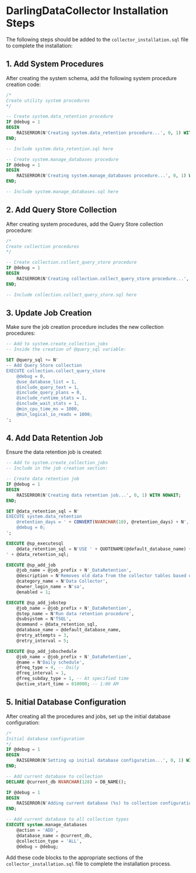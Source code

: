 # DarlingDataCollector Installation Steps

The following steps should be added to the `collector_installation.sql` file to complete the installation:

## 1. Add System Procedures

After creating the system schema, add the following system procedure creation code:

```sql
/*
Create utility system procedures
*/

-- Create system.data_retention procedure
IF @debug = 1
BEGIN
    RAISERROR(N'Creating system.data_retention procedure...', 0, 1) WITH NOWAIT;
END;

-- Include system.data_retention.sql here

-- Create system.manage_databases procedure
IF @debug = 1
BEGIN
    RAISERROR(N'Creating system.manage_databases procedure...', 0, 1) WITH NOWAIT;
END;

-- Include system.manage_databases.sql here
```

## 2. Add Query Store Collection

After creating system procedures, add the Query Store collection procedure:

```sql
/*
Create collection procedures
*/

-- Create collection.collect_query_store procedure
IF @debug = 1
BEGIN
    RAISERROR(N'Creating collection.collect_query_store procedure...', 0, 1) WITH NOWAIT;
END;

-- Include collection.collect_query_store.sql here
```

## 3. Update Job Creation

Make sure the job creation procedure includes the new collection procedures:

```sql
-- Add to system.create_collection_jobs
-- Inside the creation of @query_sql variable:

SET @query_sql += N'
-- Add Query Store collection
EXECUTE collection.collect_query_store
    @debug = 0,
    @use_database_list = 1,
    @include_query_text = 1,
    @include_query_plans = 0,
    @include_runtime_stats = 1,
    @include_wait_stats = 1,
    @min_cpu_time_ms = 1000,
    @min_logical_io_reads = 1000;
';
```

## 4. Add Data Retention Job

Ensure the data retention job is created:

```sql
-- Add to system.create_collection_jobs
-- Include in the job creation section:

-- Create data retention job
IF @debug = 1
BEGIN
    RAISERROR(N'Creating data retention job...', 0, 1) WITH NOWAIT;
END;

SET @data_retention_sql = N'
EXECUTE system.data_retention
    @retention_days = ' + CONVERT(NVARCHAR(10), @retention_days) + N',
    @debug = 0;
';

EXECUTE @sp_executesql
    @data_retention_sql = N'USE ' + QUOTENAME(@default_database_name) + N';
' + @data_retention_sql;

EXECUTE @sp_add_job
    @job_name = @job_prefix + N'_DataRetention',
    @description = N'Removes old data from the collector tables based on the configured retention period',
    @category_name = N'Data Collector',
    @owner_login_name = N'sa',
    @enabled = 1;

EXECUTE @sp_add_jobstep
    @job_name = @job_prefix + N'_DataRetention',
    @step_name = N'Run data retention procedure',
    @subsystem = N'TSQL',
    @command = @data_retention_sql,
    @database_name = @default_database_name,
    @retry_attempts = 3,
    @retry_interval = 5;

EXECUTE @sp_add_jobschedule
    @job_name = @job_prefix + N'_DataRetention',
    @name = N'Daily schedule',
    @freq_type = 4, -- Daily
    @freq_interval = 1,
    @freq_subday_type = 1, -- At specified time
    @active_start_time = 010000; -- 1:00 AM
```

## 5. Initial Database Configuration

After creating all the procedures and jobs, set up the initial database configuration:

```sql
/*
Initial database configuration
*/
IF @debug = 1
BEGIN
    RAISERROR(N'Setting up initial database configuration...', 0, 1) WITH NOWAIT;
END;

-- Add current database to collection
DECLARE @current_db NVARCHAR(128) = DB_NAME();

IF @debug = 1
BEGIN
    RAISERROR(N'Adding current database (%s) to collection configuration...', 0, 1, @current_db) WITH NOWAIT;
END;

-- Add current database to all collection types
EXECUTE system.manage_databases
    @action = 'ADD',
    @database_name = @current_db,
    @collection_type = 'ALL',
    @debug = @debug;
```

Add these code blocks to the appropriate sections of the `collector_installation.sql` file to complete the installation process.